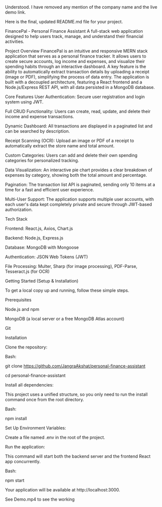 Understood. I have removed any mention of the company name and the live demo link.

Here is the final, updated README.md file for your project.

FinancePal - Personal Finance Assistant
A full-stack web application designed to help users track, manage, and understand their financial activities.

Project Overview
FinancePal is an intuitive and responsive MERN stack application that serves as a personal finance tracker. It allows users to create secure accounts, log income and expenses, and visualize their spending habits through an interactive dashboard. A key feature is the ability to automatically extract transaction details by uploading a receipt (image or PDF), simplifying the process of data entry. The application is built with a decoupled architecture, featuring a React frontend and a Node.js/Express REST API, with all data persisted in a MongoDB database.

Core Features
User Authentication: Secure user registration and login system using JWT.

Full CRUD Functionality: Users can create, read, update, and delete their income and expense transactions.

Dynamic Dashboard: All transactions are displayed in a paginated list and can be searched by description.

Receipt Scanning (OCR): Upload an image or PDF of a receipt to automatically extract the store name and total amount.

Custom Categories: Users can add and delete their own spending categories for personalized tracking.

Data Visualization: An interactive pie chart provides a clear breakdown of expenses by category, showing both the total amount and percentage.

Pagination: The transaction list API is paginated, sending only 10 items at a time for a fast and efficient user experience.

Multi-User Support: The application supports multiple user accounts, with each user's data kept completely private and secure through JWT-based authorization.



Tech Stack 

Frontend: React.js, Axios, Chart.js

Backend: Node.js, Express.js

Database: MongoDB with Mongoose

Authentication: JSON Web Tokens (JWT)

File Processing: Multer, Sharp (for image processing), PDF-Parse, Tesseract.js (for OCR)



Getting Started (Setup & Installation)

To get a local copy up and running, follow these simple steps.



Prerequisites

Node.js and npm

MongoDB (a local server or a free MongoDB Atlas account)

Git



Installation

Clone the repository:

Bash:

git clone https://github.com/JangraAkshat/personal-finance-assistant

cd personal-finance-assistant



Install all dependencies:

This project uses a unified structure, so you only need to run the install command once from the root directory.

Bash:

npm install



Set Up Environment Variables:

Create a file named .env in the root of the project.




Run the application:

This command will start both the backend server and the frontend React app concurrently.

Bash:

npm start


Your application will be available at http://localhost:3000.


See Demo.mp4 to see the working
